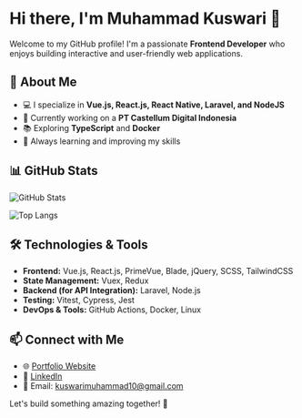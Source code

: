 # Hi there, I'm Muhammad Kuswari 👋

Welcome to my GitHub profile! I'm a passionate **Frontend Developer** who enjoys building interactive and user-friendly web applications.

## 🚀 About Me
- 💻 I specialize in **Vue.js, React.js, React Native, Laravel, and NodeJS**
- 🎯 Currently working on a **PT Castellum Digital Indonesia**
- 📚 Exploring **TypeScript** and **Docker**
- 🌱 Always learning and improving my skills

## 📊 GitHub Stats
![GitHub Stats](https://github-readme-stats.vercel.app/api?username=your-github-username&show_icons=true&theme=radical)

![Top Langs](https://github-readme-stats.vercel.app/api/top-langs/?username=your-github-username&layout=compact&theme=radical)

## 🛠️ Technologies & Tools
- **Frontend:** Vue.js, React.js, PrimeVue, Blade, jQuery, SCSS, TailwindCSS
- **State Management:** Vuex, Redux
- **Backend (for API Integration):** Laravel, Node.js
- **Testing:** Vitest, Cypress, Jest
- **DevOps & Tools:** GitHub Actions, Docker, Linux

## 📫 Connect with Me
- 🌐 [Portfolio Website](https://realkuswari.dev)
- 💼 [LinkedIn](https://www.linkedin.com/in/muhammad-kuswari)
- 📧 Email: kuswarimuhammad10@gmail.com

Let's build something amazing together! 🚀

